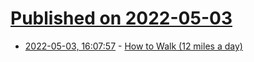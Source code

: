 # [Published on 2022-05-03](index.md)

* [2022-05-03, 16:07:57](https://news.ycombinator.com/item?id=31250001) - [How to Walk (12 miles a day)](https://walkingtheworld.substack.com/p/how-to-walk-12-miles-a-day)
